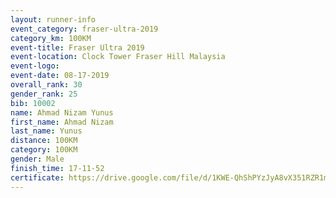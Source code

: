 ```yaml
---
layout: runner-info 
event_category: fraser-ultra-2019 
category_km: 100KM 
event-title: Fraser Ultra 2019 
event-location: Clock Tower Fraser Hill Malaysia 
event-logo: 
event-date: 08-17-2019 
overall_rank: 30
gender_rank: 25
bib: 10002
name: Ahmad Nizam Yunus
first_name: Ahmad Nizam
last_name: Yunus
distance: 100KM
category: 100KM
gender: Male
finish_time: 17-11-52
certificate: https://drive.google.com/file/d/1KWE-QhShPYzJyA8vX351RZR1mBjjMckr/view?usp=sharing
---
```

